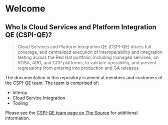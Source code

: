 # Welcome

## Who Is Cloud Services and Platform Integration QE (CSPI-QE)?

> Cloud Services and Platform Integration QE (CSPI-QE) drives full coverage, and centralized execution of interoperability and integration testing across the Red Hat portfolio, including managed services, on ROSA, ARO, and GCP platforms, to validate operability, and prevent regressions from entering into production and GA releases.
  

The documentation in this repository is aimed at members and customers of the CSPI-QE team. The team is comprised of:
- Interop
- Cloud Service Integration
- Tooling

Please see the [CSPI-QE team page on The Source](https://source.redhat.com/groups/public/cspi_qe) for additional information.